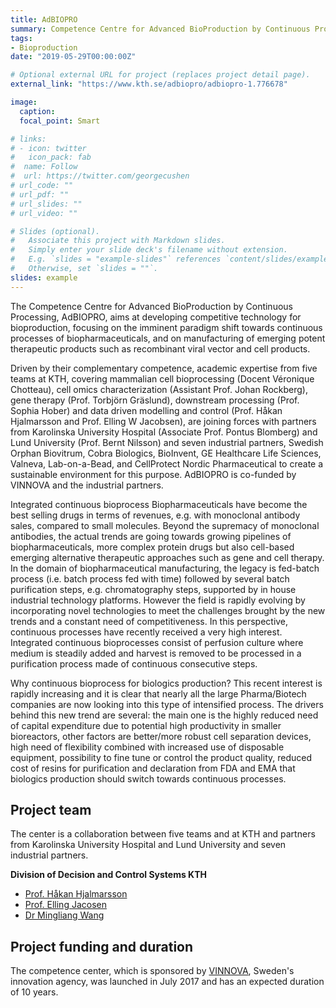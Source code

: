 ```yaml
---
title: AdBIOPRO
summary: Competence Centre for Advanced BioProduction by Continuous Processing
tags:
- Bioproduction
date: "2019-05-29T00:00:00Z"

# Optional external URL for project (replaces project detail page).
external_link: "https://www.kth.se/adbiopro/adbiopro-1.776678"

image:
  caption: 
  focal_point: Smart

# links:
# - icon: twitter
#   icon_pack: fab
#  name: Follow
#  url: https://twitter.com/georgecushen
# url_code: ""
# url_pdf: ""
# url_slides: ""
# url_video: ""

# Slides (optional).
#   Associate this project with Markdown slides.
#   Simply enter your slide deck's filename without extension.
#   E.g. `slides = "example-slides"` references `content/slides/example-slides.md`.
#   Otherwise, set `slides = ""`.
slides: example
---
```


The Competence Centre for Advanced BioProduction by Continuous Processing, AdBIOPRO, aims at developing competitive technology for bioproduction, focusing on the imminent paradigm shift towards continuous processes of biopharmaceuticals, and on manufacturing of emerging potent therapeutic products such as recombinant viral vector and cell products.


Driven by their complementary competence, academic expertise from five teams at KTH, covering mammalian cell bioprocessing (Docent Véronique Chotteau), cell omics characterization (Assistant Prof. Johan Rockberg), gene therapy (Prof. Torbjörn Gräslund), downstream processing (Prof. Sophia Hober) and data driven modelling and control (Prof. Håkan Hjalmarsson and Prof. Elling W Jacobsen), are joining forces with partners from Karolinska University Hospital (Associate Prof. Pontus Blomberg) and Lund University (Prof. Bernt Nilsson) and seven industrial partners, Swedish Orphan Biovitrum, Cobra Biologics, BioInvent, GE Healthcare Life Sciences, Valneva, Lab-on-a-Bead, and CellProtect Nordic Pharmaceutical to create a sustainable environment for this purpose. AdBIOPRO is co-funded by VINNOVA and the industrial partners.

Integrated continuous bioprocess
Biopharmaceuticals have become the best selling drugs in terms of revenues, e.g. with monoclonal antibody sales, compared to small molecules. Beyond the supremacy of monoclonal antibodies, the actual trends are going towards growing pipelines of biopharmaceuticals, more complex protein drugs but also cell-based emerging alternative therapeutic approaches such as gene and cell therapy. In the domain of biopharmaceutical manufacturing, the legacy is fed-batch process (i.e. batch process fed with time) followed by several batch purification steps, e.g. chromatography steps, supported by in house industrial technology platforms. However the field is rapidly evolving by incorporating novel technologies to meet the challenges brought by the new trends and a constant need of competitiveness.
In this perspective, continuous processes have recently received a very high interest. Integrated continuous bioprocesses consist of perfusion culture where medium is steadily added and harvest is removed to be processed in a purification process made of continuous consecutive steps. 

Why continuous bioprocess for biologics production?
This recent interest is rapidly increasing and it is clear that nearly all the large Pharma/Biotech companies are now looking into this type of intensified process. The drivers behind this new trend are several: the main one is the highly reduced need of capital expenditure due to potential high productivity in smaller bioreactors, other factors are better/more robust cell separation devices, high need of flexibility combined with increased use of disposable equipment, possibility to fine tune or control the product quality, reduced cost of resins for purification and declaration from FDA and EMA that biologics production should switch towards continuous processes.

## Project team

The center is a collaboration between five teams and at KTH and partners from Karolinska University Hospital and Lund University and seven industrial partners. 

**Division of Decision and Control Systems KTH**

* [Prof. Håkan Hjalmarsson](https://www.kth.se/profile/hjalmars) 
* [Prof. Elling Jacosen](https://www.kth.se/profile/jacobsen)
* [Dr Mingliang Wang](https://www.kth.se/profile/miwan)

## Project funding and duration

The competence center, which is sponsored by [VINNOVA](https://www.vinnova.se/en), Sweden's innovation agency, was launched in July 2017 and has an expected duration of 10 years. 
